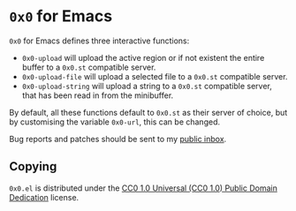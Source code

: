 `0x0` for Emacs
===============

`0x0` for Emacs defines three interactive functions:

- `0x0-upload` will upload the active region or if not existent the
  entire buffer to a `0x0.st` compatible server.
- `0x0-upload-file` will upload a selected file to a `0x0.st` compatible
  server.
- `0x0-upload-string` will upload a string to a `0x0.st` compatible
  server, that has been read in from the minibuffer.
  
By default, all these functions default to `0x0.st` as their server of
choice, but by customising the variable `0x0-url`, this can be changed.

Bug reports and patches should be sent to my [public inbox].

Copying
-------

`0x0.el` is distributed under the [CC0 1.0 Universal (CC0 1.0) Public
Domain Dedication][cc0] license.

[public inbox]: https://lists.sr.ht/~zge/public-inbox
[cc0]: https://creativecommons.org/publicdomain/zero/1.0/deed
